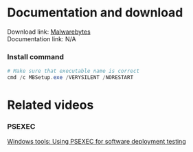 # Documentation and download
Download link: [Malwarebytes](https://support.malwarebytes.com/hc/en-us/articles/360038479134-Install-Malwarebytes-for-Windows) <br />
Documentation link: N/A

### Install command
```powershell
# Make sure that executable name is correct
cmd /c MBSetup.exe /VERYSILENT /NORESTART
```

# Related videos <br />
###  PSEXEC
[Windows tools: Using PSEXEC for software deployment testing](https://youtu.be/9ywdTna_TLc) <br />
